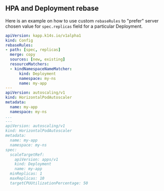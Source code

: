 ## HPA and Deployment rebase

Here is an example on how to use custom `rebaseRules` to "prefer" server chosen value for `spec.replicas` field for a particular Deployment.

```yaml
apiVersion: kapp.k14s.io/v1alpha1
kind: Config
rebaseRules:
- path: [spec, replicas]
  merge: copy
  sources: [new, existing]
  resourceMatchers:
  - kindNamespaceNameMatcher:
      kind: Deployment
      namespace: my-ns
      name: my-app
---
apiVersion: autoscaling/v1
kind: HorizontalPodAutoscaler
metadata:
  name: my-app
  namespace: my-ns
...
---
apiVersion: autoscaling/v1
kind: HorizontalPodAutoscaler
metadata:
  name: my-app
  namespace: my-ns
spec:
  scaleTargetRef:
    apiVersion: apps/v1
    kind: Deployment
    name: my-app
  minReplicas: 1
  maxReplicas: 10
  targetCPUUtilizationPercentage: 50
```
